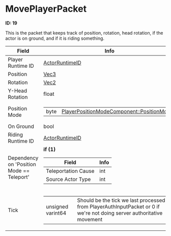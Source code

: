 # MovePlayerPacket

__ID: 19__

This is the packet that keeps track of position, rotation, head rotation, if the actor is on ground, and if it is riding something.

<table><thead><tr><th>Field</th><th>Info</th></tr></thead><tbody>
<tr><td>Player Runtime ID</td><td><a href="../types/ActorRuntimeID.md">ActorRuntimeID</a></td></tr>
<tr><td>Position</td><td><a href="../types/Vec3.md">Vec3</a></td></tr>
<tr><td>Rotation</td><td><a href="../types/Vec2.md">Vec2</a></td></tr>
<tr><td>Y-Head Rotation</td><td>float</td></tr>
<tr><td>Position Mode</td><td><table><tbody><tr><td>byte</td><td><a href="../enums/PlayerPositionModeComponent_PositionMode.md">PlayerPositionModeComponent::PositionMode</a></td></tr></tbody></table></td></tr>
<tr><td>On Ground</td><td>bool</td></tr>
<tr><td>Riding Runtime ID</td><td><a href="../types/ActorRuntimeID.md">ActorRuntimeID</a></td></tr>
<tr><td>Dependency on 'Position Mode == Teleport'</td><td><b>if (1)</b><br>
  <table><thead><tr><th>Field</th><th>Info</th></tr></thead><tbody>
  <tr><td>Teleportation Cause</td><td>int</td></tr>
  <tr><td>Source Actor Type</td><td>int</td></tr>
  </tbody></table></td></tr>
<tr><td>Tick</td><td><table><tbody><tr><td>unsigned varint64</td><td>Should be the tick we last processed from PlayerAuthInputPacket or 0 if we're not doing server authoritative movement</td></tr></tbody></table></td></tr>
</tbody></table>